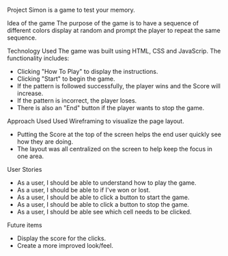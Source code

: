 Project 
Simon is a game to test your memory. 

Idea of the game
The purpose of the game is to have a sequence of different colors display at random and prompt the player to repeat the same sequence. 

Technology Used
The game was built using HTML, CSS and JavaScrip.
The functionality includes:
  * Clicking "How To Play" to display the instructions. 
  * Clicking "Start" to begin the game.
  * If the pattern is followed successfully, the player wins and the Score will increase. 
  * If the pattern is incorrect, the player loses. 
  * There is also an "End" button if the player wants to stop the game.
  
Approach Used
Used Wireframing to visualize the page layout. 
 * Putting the Score at the top of the screen helps the end user quickly see how they are doing. 
 * The layout was all centralized on the screen to help keep the focus in one area. 
 
 
 User Stories
 * As a user, I should be able to understand how to play the game.
 * As a user, I should be able to if I've won or lost. 
 * As a user, I should be able to click a button to start the game.
 * As a user, I should be able to click a button to stop the game.
 * As a user, I should be able see which cell needs to be clicked.
 
 Future items
 * Display the score for the clicks. 
 * Create a more improved look/feel.
 
